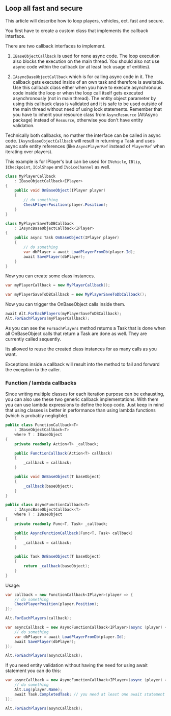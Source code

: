 ## Loop all fast and secure

This article will describe how to loop players, vehicles, ect. fast and secure.

You first have to create a custom class that implements the callback interface.

There are two callback interfaces to implement.

1. ```IBaseObjectCallback``` is used for none async code.
The loop execution also blocks the execution on the main thread.
You should also not use async code within the callback (or at least lock usage of entities). 

2. ```IAsyncBaseObjectCallback``` which is for calling async code in it.
The callback gets executed inside of an own task and therefore is awaitable.
Use this callback class either when you have to execute asynchronous code inside the loop or when the loop call itself gets executed asynchronously (not in main thread).
The entity object parameter by using this callback class is validated and it is safe to be used outside of the main thread without need of using lock statements.
Remember that you have to inherit your resource class from ```AsyncResource``` (AltAsync package) instead of ```Resource```, otherwise you don't have entity validation.

Technically both callbacks, no mather the interface can be called in async code. ```IAsyncBaseObjectCallback``` will result in returning a Task and uses async safe entity references (like ```AsyncPlayerRef``` instead of ```PlayerRef``` when iterating over players).

This example is for IPlayer's but can be used for ```IVehicle```, ```IBlip```, ```ICheckpoint```, ```IColShape``` and ```IVoiceChannel``` as well.

```csharp
class MyPlayerCallback
    : IBaseObjectCallback<IPlayer>
{
    public void OnBaseObject(IPlayer player)
    {
        // do something
        CheckPlayerPosition(player.Position);
    }
}

class MyPlayerSaveToDBCallback
    : IAsyncBaseObjectCallback<IPlayer>
{
    public async Task OnBaseObject(IPlayer player)
    {
        // do something
        var dbPlayer = await LoadPlayerFromDb(player.Id);
        await SavePlayer(dbPlayer);
    }
}
```

Now you can create some class instances.

```csharp
var myPlayerCallback = new MyPlayerCallback();

var myPlayerSaveToDBCallback = new MyPlayerSaveToDbCallback();
```

Now you can trigger the OnBaseObject calls inside them.

```csharp
await Alt.ForEachPlayers(myPlayerSaveToDBCallback);
Alt.ForEachPlayers(myPlayerCallback);
```

As you can see the ```ForEachPlayers``` method returns a Task that is done when all OnBaseObject calls that return a Task are done as well.
They are currently called sequently.

Its allowed to reuse the created class instances for as many calls as you want.

Exceptions inside a callback will result into the method to fail and forward the exception to the caller.

### Function / lambda callbacks

Since writing multiple classes for each iteration purpose can be exhausting, you can also use these two generic callback implementations.
With them you can use lambda expressions to define the loop code.
Just keep in mind that using classes is better in performance than using lambda functions (which is probably negligible).

```csharp
public class FunctionCallback<T>
    : IBaseObjectCallback<T>
    where T : IBaseObject
{
    private readonly Action<T> _callback;

    public FunctionCallback(Action<T> callback)
    {
        _callback = callback;
    }

    public void OnBaseObject(T baseObject)
    {
        _callback(baseObject);
    }
}

public class AsyncFunctionCallback<T>
    : IAsyncBaseObjectCallback<T>
    where T : IBaseObject
{
    private readonly Func<T, Task> _callback;

    public AsyncFunctionCallback(Func<T, Task> callback)
    {
        _callback = callback;
    }

    public Task OnBaseObject(T baseObject)
    {
        return _callback(baseObject);
    }
}
```

Usage:
```csharp
var callback = new FunctionCallback<IPlayer>(player => {
    // do something
    CheckPlayerPosition(player.Position);
});

Alt.ForEachPlayers(callback);
```

```csharp
var asyncCallback = new AsyncFunctionCallback<IPlayer>(async (player) => {
    // do something
    var dbPlayer = await LoadPlayerFromDb(player.Id);
    await SavePlayer(dbPlayer);
});

Alt.ForEachPlayers(asyncCallback);
```

If you need entity validation without having the need for using await statement you can do this:

```csharp
var asyncCallback = new AsyncFunctionCallback<IPlayer>(async (player) => {
    // do something
    Alt.Log(player.Name);
    await Task.CompletedTask; // you need at least one await statement in async methods
});

Alt.ForEachPlayers(asyncCallback);
```
